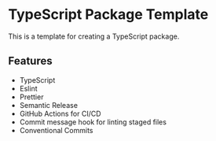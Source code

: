 # TypeScript Package Template

This is a template for creating a TypeScript package.

## Features

- TypeScript
- Eslint
- Prettier
- Semantic Release
- GitHub Actions for CI/CD
- Commit message hook for linting staged files
- Conventional Commits

